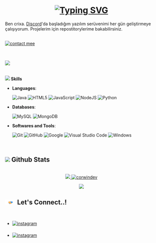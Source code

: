 <h1 align="center"><a href="https://git.io/typing-svg"><img src="https://readme-typing-svg.demolab.com?font=Lexend&weight=800&size=42&pause=1000&center=true&random=false&width=480&height=70&lines=crixa;full-stack+developer&vCenter=true" alt="Typing SVG" /></a></h1>

Ben crixa. <a href="https://discord.gg/fXptSKPHYs">Discord</a>'da başladığım yazılım serüvenimi her gün geliştirmeye çalışıyorum. Projelerim için repostitorylerime bakabilirsiniz.
<br><br>

[<a href="https://discord.com/channels/@me/780345184084033547"> <img src="https://discord.c99.nl/widget/theme-2/780345184084033547.png" alt="contact mee">](https://discord.c99.nl/widget/theme-3/780345184084033547.png)

<br><br>
<img src="https://user-images.githubusercontent.com/73097560/115834477-dbab4500-a447-11eb-908a-139a6edaec5c.gif"><br><br>

<img src="https://media2.giphy.com/media/QssGEmpkyEOhBCb7e1/giphy.gif?cid=ecf05e47a0n3gi1bfqntqmob8g9aid1oyj2wr3ds3mg700bl&rid=giphy.gif" width ="25"><b> Skills</b>
<br>

<p align="center">

- **Languages**:
    
    ![Java](https://img.shields.io/badge/java-%23ED8B00.svg?style=for-the-badge&logo=java&logoColor=white)
    ![HTML5](https://img.shields.io/badge/HTML5%20-%23E34F26.svg?style=for-the-badge&logo=html5&logoColor=white)
    ![JavaScript](https://img.shields.io/badge/JavaScript%20-%23F7DF1E.svg?style=for-the-badge&logo=javascript&logoColor=black)
    ![NodeJS](https://img.shields.io/badge/node.js-6DA55F?style=for-the-badge&logo=node.js&logoColor=white)
    ![Python](https://img.shields.io/badge/python-3670A0?style=for-the-badge&logo=python&logoColor=ffdd54)

- **Databases**:

    ![MySQL](https://img.shields.io/badge/mysql-%2300f.svg?style=for-the-badge&logo=mysql&logoColor=white)
    ![MongoDB](https://img.shields.io/badge/MongoDB-%234ea94b.svg?style=for-the-badge&logo=mongodb&logoColor=white)

- **Softwares and Tools**:
    
    ![Git](https://img.shields.io/badge/git-%23F05033.svg?style=for-the-badge&logo=git&logoColor=white)
    ![GitHub](https://img.shields.io/badge/github-%23121011.svg?style=for-the-badge&logo=github&logoColor=white)
    ![Google](https://img.shields.io/badge/google-%234285F4.svg?style=for-the-badge&logo=google&logoColor=white)
    ![Visual Studio Code](https://img.shields.io/badge/Visual%20Studio%20Code-0078d7.svg?style=for-the-badge&logo=visual-studio-code&logoColor=white)
    ![Windows](https://img.shields.io/badge/Windows-FDFDFD?style=for-the-badge&logo=windows&logoColor=black) 

<br>

</p>

## <img src="https://media.giphy.com/media/iY8CRBdQXODJSCERIr/giphy.gif" width="35"><b> Github Stats </b>
<br>

<div align="center">

<a href="https://github.com/corwindev/">
  <img src="https://github-readme-stats.vercel.app/api?username=cr1xa&include_all_commits=true&count_private=true&show_icons=true&line_height=20&title_color=7A7ADB&icon_color=2234AE&text_color=D3D3D3&bg_color=0,000000,130F40" width="450"/>
  <img src="https://github-readme-stats.vercel.app/api/top-langs?username=cr1xa&show_icons=true&locale=en&layout=compact&line_height=20&title_color=7A7ADB&icon_color=2234AE&text_color=D3D3D3&bg_color=0,000000,130F40" width="375"  alt="corwindev"/>

![](https://komarev.com/ghpvc/?username=cr1xa&label=PROFILE+VIEWS)
</a>
</div>


## <img src="https://github.com/0xAbdulKhalid/0xAbdulKhalid/raw/main/assets/mdImages/handshake.gif" width ="35"><b> Let's Connect..!</b>
<br>
<div align='left' id="contact">
<ul>

<li>
<a href="https://instagram.com/CorwinDev" target="_blank">
<img src="https://img.shields.io/badge/instagram:CorwinDev-%2300acee.svg?color=405DE6&style=for-the-badge&logo=instagram&logoColor=white" alt=instagram style="margin-bottom: 5px;"/>
</a>
</li>
<br>
<li>
<a href="https://www.linkedin.com/in/corwindev/" target="_blank">
<img src="https://img.shields.io/badge/linkedin:CorwinDev-%2300acee.svg?color=405DE6&style=for-the-badge&logo=instagram&logoColor=white" alt=instagram style="margin-bottom: 5px;"/>
</a>
</li>
</ul>
</div>
